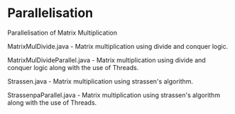 # Parallelisation
Parallelisation of Matrix Multiplication 

MatrixMulDivide.java - Matrix multiplication using divide and conquer logic.

MatrixMulDivideParallel.java  - Matrix multiplication using divide and conquer logic along with the use of Threads.

Strassen.java - Matrix multiplication using strassen's algorithm.

StrassenpaParallel.java - Matrix multiplication using strassen's algorithm along with the use of Threads.

